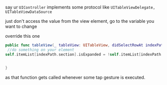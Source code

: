 say ur `UIController` implements some protocol like `UITableViewDelegate, UITableViewDataSource`  

just don't access the value from the view element, go to the variable you want to change  

override this one  

```.swift
public func tableView(_ tableView: UITableView, didSelectRowAt indexPath: IndexPath) {
 //do something on your element
self.itemList[indexPath.section].isExpanded = !self.itemList[indexPath.section].isExpand


}
```

as that function gets called whenever some tap gesture is executed.

